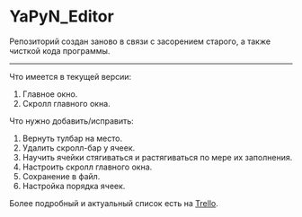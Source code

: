 ﻿YaPyN_Editor
====

Репозиторий создан заново в связи с засорением старого, а также чисткой кода программы.

------

Что имеется в текущей версии:

1. Главное окно.
2. Скролл главного окна.

Что нужно добавить/исправить:

1. Вернуть тулбар на место.
3. Удалить скролл-бар у ячеек.
4. Научить ячейки стягиваться и растягиваться по мере их заполнения.
5. Настроить скролл главного окна.
6. Сохранение в файл.
7. Настройка порядка ячеек.

Более подробный и актуальный список есть на [Trello](trello.com/b/0GLRqds4).
